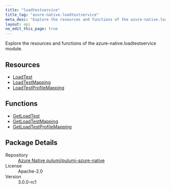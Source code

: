 ```yaml
---
title: "loadtestservice"
title_tag: "azure-native.loadtestservice"
meta_desc: "Explore the resources and functions of the azure-native.loadtestservice module."
layout: api
no_edit_this_page: true
---
```


<!-- WARNING: this file was generated by Pulumi Docs Generator. -->
<!-- Do not edit by hand unless you're certain you know what you are doing! -->

Explore the resources and functions of the azure-native.loadtestservice module.

<h2 id="resources">Resources</h2>
<ul class="api">
    <li><a href="loadtest/" title="LoadTest">LoadTest</a></li>
    <li><a href="loadtestmapping/" title="LoadTestMapping">LoadTestMapping</a></li>
    <li><a href="loadtestprofilemapping/" title="LoadTestProfileMapping">LoadTestProfileMapping</a></li>
</ul>

<h2 id="functions">Functions</h2>
<ul class="api">
    <li><a href="getloadtest/" title="GetLoadTest">GetLoadTest</a></li>
    <li><a href="getloadtestmapping/" title="GetLoadTestMapping">GetLoadTestMapping</a></li>
    <li><a href="getloadtestprofilemapping/" title="GetLoadTestProfileMapping">GetLoadTestProfileMapping</a></li>
</ul>

<h2 id="package-details">Package Details</h2>
<dl class="package-details">
	<dt>Repository</dt>
	<dd><a href="https://github.com/pulumi/pulumi-azure-native">Azure Native pulumi/pulumi-azure-native</a></dd>
	<dt>License</dt>
	<dd>Apache-2.0</dd>
	<dt>Version</dt>
	<dd>3.0.0-rc1</dd>
</dl>

